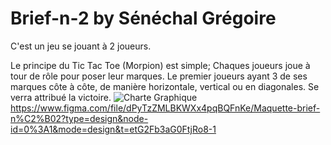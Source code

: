 # Brief-n-2 by Sénéchal Grégoire

C'est un jeu se jouant à 2 joueurs.

Le principe du Tic Tac Toe (Morpion) est simple;
Chaques joueurs joue à tour de rôle pour poser leur marques.
Le premier joueurs ayant 3 de ses marques côte à côte, de manière horizontale, vertical ou en diagonales. Se verra attribué la victoire.
![Charte Graphique](https://github.com/EyJunn/Brief-n-2/assets/154548599/6b329410-bd4a-4218-af2a-3364c7e82c75)
https://www.figma.com/file/dPyTzZMLBKWXx4pqBQFnKe/Maquette-brief-n%C2%B02?type=design&node-id=0%3A1&mode=design&t=etG2Fb3aG0FtjRo8-1
